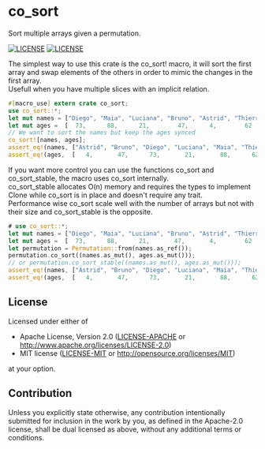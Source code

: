 # co_sort
Sort multiple arrays given a permutation.

[![LICENSE](https://img.shields.io/badge/license-MIT-blue.svg)](LICENSE-MIT)
[![LICENSE](https://img.shields.io/badge/license-apache-blue.svg)](LICENSE-APACHE)

The simplest way to use this crate is the co_sort! macro, it will sort the first array and swap elements of the others in order to mimic the changes in the first array. \
Usefull when you have multiple slices with an implicit relation.
```rust
#[macro_use] extern crate co_sort;
use co_sort::*;
let mut names = ["Diego", "Maia", "Luciana", "Bruno", "Astrid", "Thierry"];
let mut ages =  [  73,      88,      21,        47,      4,        62    ];
// We want to sort the names but keep the ages synced
co_sort![names, ages];
assert_eq!(names, ["Astrid", "Bruno", "Diego", "Luciana", "Maia", "Thierry"]);
assert_eq!(ages,  [   4,       47,      73,       21,       88,      62    ]);
```
If you want more control you can use the functions co_sort and co_sort_stable, the macro uses co_sort internally. \
co_sort_stable allocates O(n) memory and requires the types to implement Clone while co_sort is in place and doesn't require any trait. \
Performance wise co_sort scale well with the number of arrays but not with their size and co_sort_stable is the opposite.
```rust
# use co_sort::*;
let mut names = ["Diego", "Maia", "Luciana", "Bruno", "Astrid", "Thierry"];
let mut ages =  [  73,      88,      21,       47,       4,        62    ];
let permutation = Permutation::from(names.as_ref());
permutation.co_sort((names.as_mut(), ages.as_mut()));
// or permutation.co_sort_stable((names.as_mut(), ages.as_mut()));
assert_eq!(names, ["Astrid", "Bruno", "Diego", "Luciana", "Maia", "Thierry"]);
assert_eq!(ages,  [   4,       47,      73,       21,       88,      62    ]);
```

## License

Licensed under either of

 * Apache License, Version 2.0
   ([LICENSE-APACHE](LICENSE-APACHE) or http://www.apache.org/licenses/LICENSE-2.0)
 * MIT license
   ([LICENSE-MIT](LICENSE-MIT) or http://opensource.org/licenses/MIT)

at your option.

## Contribution

Unless you explicitly state otherwise, any contribution intentionally submitted
for inclusion in the work by you, as defined in the Apache-2.0 license, shall be
dual licensed as above, without any additional terms or conditions.